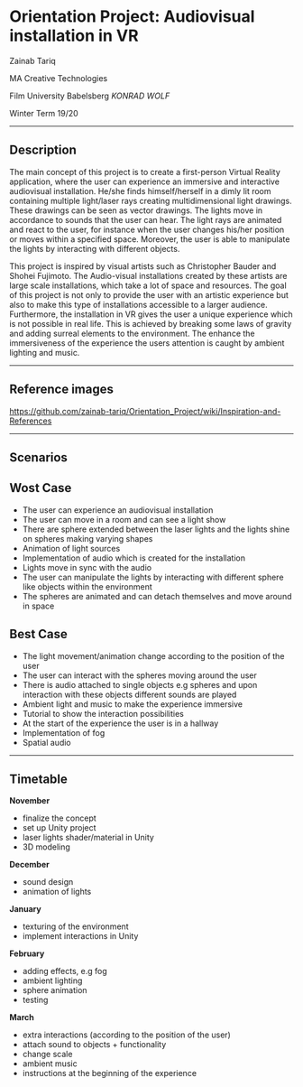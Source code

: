 # Orientation Project: Audiovisual installation in VR  

Zainab Tariq

MA Creative Technologies 

Film University Babelsberg *KONRAD WOLF*

Winter Term 19/20

---
## Description

The main concept of this project is to create a first-person Virtual Reality application, where the user can experience an immersive and interactive audiovisual installation. He/she finds himself/herself in a dimly lit room containing multiple light/laser rays creating multidimensional light drawings. These drawings can be seen as vector drawings. The lights move in accordance to sounds that the user can hear. The light rays are animated and react to the user, for instance when the user changes his/her position or moves within a specified space. Moreover, the user is able to manipulate the lights by interacting with different objects. 

This project is inspired by visual artists such as Christopher Bauder and Shohei Fujimoto. The Audio-visual installations created by these artists are large scale installations, which take a lot of space and resources. The goal of this project is not only to provide the user with an artistic experience but also to make this type of installations accessible to a larger audience. Furthermore, the installation in VR gives the user a unique experience which is not possible in real life. This is achieved by breaking some laws of gravity and adding surreal elements to the environment. The enhance the immersiveness of the experience the users attention is caught by ambient lighting and music.

---
## Reference images

https://github.com/zainab-tariq/Orientation_Project/wiki/Inspiration-and-References

---
## Scenarios

## Wost Case

* The user can experience an audiovisual installation
* The user can move in a room and can see a light show
* There are sphere extended between the laser lights and the lights shine on spheres making varying shapes
* Animation of light sources
* Implementation of audio which is created for the installation
* Lights move in sync with the audio
* The user can manipulate the lights by interacting with different sphere like objects within the environment
* The spheres are animated and can detach themselves and move around in space

## Best Case

* The light movement/animation change according to the position of the user
* The user can interact with the spheres moving around the user
* There is audio attached to single objects e.g spheres and upon interaction with these objects different sounds are played
* Ambient light and music to make the experience immersive
* Tutorial to show the interaction possibilities 
* At the start of the experience the user is in a hallway 
* Implementation of fog 
* Spatial audio 

  
---

## Timetable

__November__
* finalize the concept
* set up Unity project 
* laser lights shader/material in Unity 
* 3D modeling

__December__
* sound design
* animation of lights

__January__
* texturing of the environment
* implement interactions in Unity 

__February__
* adding effects, e.g fog
* ambient lighting
* sphere animation
* testing

__March__
* extra interactions (according to the position of the user)
* attach sound to objects + functionality
* change scale 
* ambient music 
* instructions at the beginning of the experience
